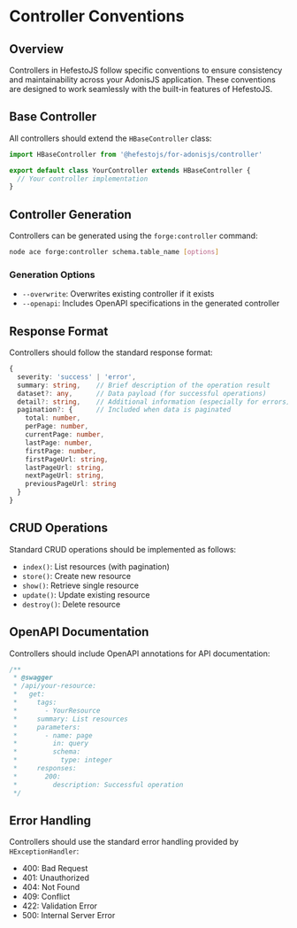 # Controller Conventions

## Overview
Controllers in HefestoJS follow specific conventions to ensure consistency and maintainability across your AdonisJS application. These conventions are designed to work seamlessly with the built-in features of HefestoJS.

## Base Controller
All controllers should extend the `HBaseController` class:
```typescript
import HBaseController from '@hefestojs/for-adonisjs/controller'

export default class YourController extends HBaseController {
  // Your controller implementation
}
```

## Controller Generation
Controllers can be generated using the `forge:controller` command:
```bash
node ace forge:controller schema.table_name [options]
```

### Generation Options
- `--overwrite`: Overwrites existing controller if it exists
- `--openapi`: Includes OpenAPI specifications in the generated controller

## Response Format
Controllers should follow the standard response format:
```typescript
{
  severity: 'success' | 'error',
  summary: string,    // Brief description of the operation result
  dataset?: any,      // Data payload (for successful operations)
  detail?: string,    // Additional information (especially for errors)
  pagination?: {      // Included when data is paginated
    total: number,
    perPage: number,
    currentPage: number,
    lastPage: number,
    firstPage: number,
    firstPageUrl: string,
    lastPageUrl: string,
    nextPageUrl: string,
    previousPageUrl: string
  }
}
```

## CRUD Operations
Standard CRUD operations should be implemented as follows:
- `index()`: List resources (with pagination)
- `store()`: Create new resource
- `show()`: Retrieve single resource
- `update()`: Update existing resource
- `destroy()`: Delete resource

## OpenAPI Documentation
Controllers should include OpenAPI annotations for API documentation:
```typescript
/**
 * @swagger
 * /api/your-resource:
 *   get:
 *     tags:
 *       - YourResource
 *     summary: List resources
 *     parameters:
 *       - name: page
 *         in: query
 *         schema:
 *           type: integer
 *     responses:
 *       200:
 *         description: Successful operation
 */
```

## Error Handling
Controllers should use the standard error handling provided by `HExceptionHandler`:
- 400: Bad Request
- 401: Unauthorized
- 404: Not Found
- 409: Conflict
- 422: Validation Error
- 500: Internal Server Error
